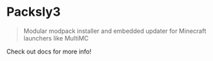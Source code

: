 # Packsly3

> Modular modpack installer and embedded updater for Minecraft launchers like MultiMC 

Check out docs for more info!